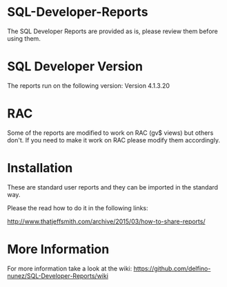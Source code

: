 # SQL-Developer-Reports
The SQL Developer Reports are provided as is, please review them before using them.

# SQL Developer Version
The reports run on the following version: Version 4.1.3.20

# RAC
Some of the reports are modified to work on RAC (gv$ views) but others don't. If you need to make it work on RAC please modify them accordingly.

# Installation
These are standard user reports and they can be imported in the standard way. 

Please the read how to do it in the following links:

http://www.thatjeffsmith.com/archive/2015/03/how-to-share-reports/

# More Information
For more information take a look at the wiki: https://github.com/delfino-nunez/SQL-Developer-Reports/wiki
